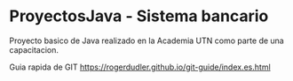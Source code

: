 # ProyectosJava - Sistema bancario

Proyecto basico de Java realizado en la Academia UTN como parte de una capacitacion.

Guia rapida de GIT
https://rogerdudler.github.io/git-guide/index.es.html
